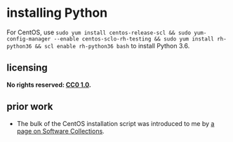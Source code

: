 # installing Python
For CentOS, use `sudo yum install centos-release-scl && sudo yum-config-manager --enable centos-sclo-rh-testing && sudo yum install rh-python36 && scl enable rh-python36 bash` to install Python 3.6.

## licensing
**No rights reserved: [CC0 1.0](https://creativecommons.org/publicdomain/zero/1.0/).**

## prior work
- The bulk of the CentOS installation script was introduced to me by [a page on Software Collections](https://www.softwarecollections.org/en/scls/rhscl/rh-python36/).
